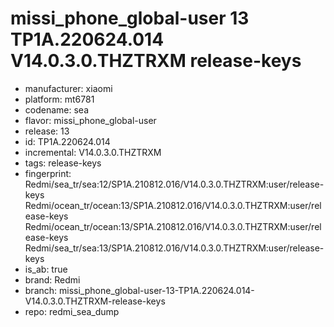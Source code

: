 # missi_phone_global-user 13 TP1A.220624.014 V14.0.3.0.THZTRXM release-keys
- manufacturer: xiaomi
- platform: mt6781
- codename: sea
- flavor: missi_phone_global-user
- release: 13
- id: TP1A.220624.014
- incremental: V14.0.3.0.THZTRXM
- tags: release-keys
- fingerprint: Redmi/sea_tr/sea:12/SP1A.210812.016/V14.0.3.0.THZTRXM:user/release-keys
Redmi/ocean_tr/ocean:13/SP1A.210812.016/V14.0.3.0.THZTRXM:user/release-keys
Redmi/ocean_tr/ocean:13/SP1A.210812.016/V14.0.3.0.THZTRXM:user/release-keys
Redmi/sea_tr/sea:13/SP1A.210812.016/V14.0.3.0.THZTRXM:user/release-keys
- is_ab: true
- brand: Redmi
- branch: missi_phone_global-user-13-TP1A.220624.014-V14.0.3.0.THZTRXM-release-keys
- repo: redmi_sea_dump
